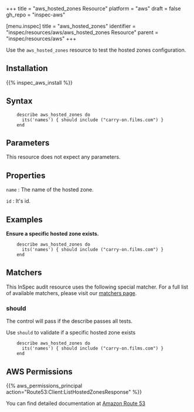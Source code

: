+++
title = "aws_hosted_zones Resource"
platform = "aws"
draft = false
gh_repo = "inspec-aws"

[menu.inspec]
title = "aws_hosted_zones"
identifier = "inspec/resources/aws/aws_hosted_zones Resource"
parent = "inspec/resources/aws"
+++

Use the `aws_hosted_zones` resource to test the hosted zones configuration.

## Installation

{{% inspec_aws_install %}}

## Syntax

````
    describe aws_hosted_zones do
      its('names') { should include ("carry-on.films.com") }
    end
````    

## Parameters

This resource does not expect any parameters.


## Properties

`name`
: The name of the hosted zone.

`id`
: It's id.

## Examples


**Ensure a specific hosted zone exists.**

````
    describe aws_hosted_zones do
      its('names') { should include ("carry-on.films.com") }
    end
````

## Matchers

This InSpec audit resource uses the following special matcher. For a full list of available matchers, please visit our [matchers page](https://www.inspec.io/docs/reference/matchers/).

### should

The control will pass if the describe passes all tests.

Use `should` to validate if a specific hosted zone exists

````
    describe aws_hosted_zones do
      its('names') { should include ("carry-on.films.com") }
    end

````

## AWS Permissions

{{% aws_permissions_principal action="Route53:Client:ListHostedZonesResponse" %}}

You can find detailed documentation at [Amazon Route 53](https://docs.aws.amazon.com/Route53/latest/DeveloperGuide/r53-api-permissions-ref.html)


